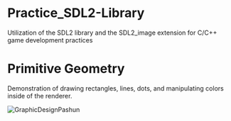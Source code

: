 # Practice_SDL2-Library
Utilization of the SDL2 library and the SDL2_image extension for C/C++ game development practices

# Primitive Geometry
Demonstration of drawing rectangles, lines, dots, and manipulating colors inside of the renderer.

![GraphicDesignPashun]()
